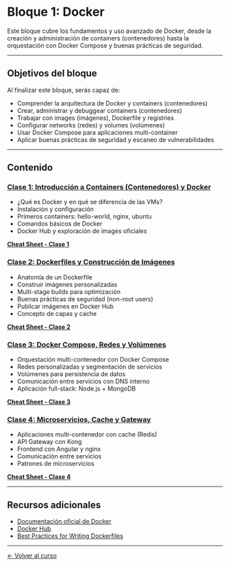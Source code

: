 # Bloque 1: Docker

Este bloque cubre los fundamentos y uso avanzado de Docker, desde la creación y administración de containers (contenedores) hasta la orquestación con Docker Compose y buenas prácticas de seguridad.

---

## Objetivos del bloque

Al finalizar este bloque, serás capaz de:

- Comprender la arquitectura de Docker y containers (contenedores)
- Crear, administrar y debuggear containers (contenedores)
- Trabajar con images (imágenes), Dockerfile y registries
- Configurar networks (redes) y volumes (volúmenes)
- Usar Docker Compose para aplicaciones multi-container
- Aplicar buenas prácticas de seguridad y escaneo de vulnerabilidades

---

## Contenido

### [Clase 1: Introducción a Containers (Contenedores) y Docker](clase1-introduccion/)

- ¿Qué es Docker y en qué se diferencia de las VMs?
- Instalación y configuración
- Primeros containers: hello-world, nginx, ubuntu
- Comandos básicos de Docker
- Docker Hub y exploración de images oficiales

**[Cheat Sheet - Clase 1](clase1-introduccion/cheatsheet.md)**

### [Clase 2: Dockerfiles y Construcción de Imágenes](clase2-dockerfiles/)

- Anatomía de un Dockerfile
- Construir imágenes personalizadas
- Multi-stage builds para optimización
- Buenas prácticas de seguridad (non-root users)
- Publicar imágenes en Docker Hub
- Concepto de capas y cache

**[Cheat Sheet - Clase 2](clase2-dockerfiles/cheatsheet.md)**

### [Clase 3: Docker Compose, Redes y Volúmenes](clase3-compose/)

- Orquestación multi-contenedor con Docker Compose
- Redes personalizadas y segmentación de servicios
- Volúmenes para persistencia de datos
- Comunicación entre servicios con DNS interno
- Aplicación full-stack: Node.js + MongoDB

**[Cheat Sheet - Clase 3](clase3-compose/cheatsheet.md)**

### [Clase 4: Microservicios, Cache y Gateway](clase4-microservicios/)

- Aplicaciones multi-contenedor con cache (Redis)
- API Gateway con Kong
- Frontend con Angular y nginx
- Comunicación entre servicios
- Patrones de microservicios

**[Cheat Sheet - Clase 4](clase4-microservicios/cheatsheet.md)**

---

## Recursos adicionales

- [Documentación oficial de Docker](https://docs.docker.com/)
- [Docker Hub](https://hub.docker.com/)
- [Best Practices for Writing Dockerfiles](https://docs.docker.com/develop/dev-best-practices/)

---

[← Volver al curso](../README.md)
